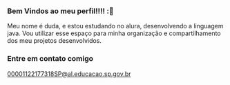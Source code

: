 ### Bem Vindos ao meu perfil!!!! :👯

Meu nome é duda, e estou estudando no alura, desenvolvendo a linguagem java. 
Vou utilizar esse espaço para minha organização e compartilhamento dos meu projetos desenvolvidos.

### Entre em contato comigo 

00001122177318SP@al.educacao.sp.gov.br

<!--
**Meduardao7/Meduardao7** is a ✨ _special_ ✨ repository because its `README.md` (this file) appears on your GitHub profile.

Here are some ideas to get you started:

- 🔭 I’m currently working on ...
- 🌱 I’m currently learning ...
- 👯 I’m looking to collaborate on ...
- 🤔 I’m looking for help with ...
- 💬 Ask me about ...
- 📫 How to reach me: ...
- 😄 Pronouns: ...
- ⚡ Fun fact: ...
-->
